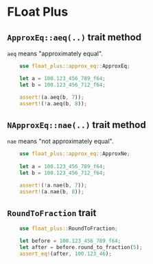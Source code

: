 # FLoat Plus

## `ApproxEq::aeq(..)` trait method

`aeq` means "approximately equal".
``` rust
    use float_plus::approx_eq::ApproxEq;

    let a = 100.123_456_789_f64;
    let b = 100.123_456_712_f64;

    assert!(a.aeq(b, 7));
    assert!(!a.aeq(b, 8));
```

## `NApproxEq::nae(..)` trait method
`nae` means "not approximately equal".
``` rust
    use float_plus::approx_eq::ApproxNe;
    
    let a = 100.123_456_789_f64;
    let b = 100.123_456_712_f64;

    assert!(!a.nae(b, 7));
    assert!(a.nae(b, 8));
```


## `RoundToFraction` trait
``` rust
    use float_plus::RoundToFraction;

    let before = 100.123_456_789_f64;
    let after = before.round_to_fraction(5);
    assert_eq!(after, 100.123_46);
```




